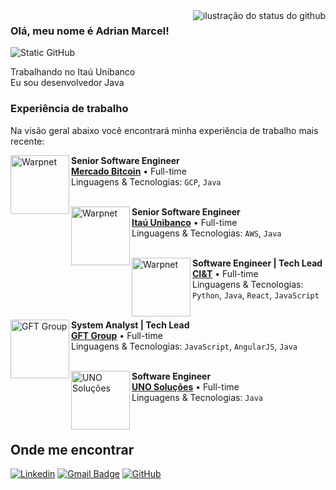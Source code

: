 <img align='right' src="https://github-readme-stats.vercel.app/api?username=adrianmarcel&show_icons=true&title_color=783c00&text_color=af552e&icon_color=783c00&bg_color=f8efd4&cache_seconds=2300" alt="ilustração do status do github">

### Olá, meu nome é Adrian Marcel!

<img src="https://img.shields.io/static/v1?label=Overview&message=ADRIANMARCEL&color=f8efd4&style=for-the-badge&logo=GitHub" alt="Static GitHub">

<p>Trabalhando no Itaú Unibanco<br/> Eu sou desenvolvedor Java</p>

### Experiência de trabalho

Na visão geral abaixo você encontrará minha experiência de trabalho mais recente:

[<img align="left" height="94px" width="94px" alt="Warpnet" src="https://media.licdn.com/dms/image/D4D0BAQH4ngIGQY-bSw/company-logo_100_100/0/1685625876675/mercado_bitcoin_logo?e=1717027200&v=beta&t=MNu8Av1_JveFYAZmfIGZ74H-lOuXa9ztwK_03GULrjg"/>](https://ciandt.com/br/pt-br/home)

**Senior Software Engineer** \
[**Mercado Bitcoin**](https://www.mercadobitcoin.com.br/) • Full-time \
Linguagens & Tecnologias: `GCP`, `Java` \
<br/>

[<img align="left" height="94px" width="94px" alt="Warpnet" src="https://media.licdn.com/dms/image/D4D0BAQEXls5jNlBsDg/company-logo_100_100/0/1701901072197/itau_logo?e=1717027200&v=beta&t=VqE3iUC_hDimk8yOjrpQ3RklbScI6bD6K1kcwlX2qLY"/>](https://ciandt.com/br/pt-br/home)

**Senior Software Engineer** \
[**Itaú Unibanco**](https://www.itau.com.br/) • Full-time \
Linguagens & Tecnologias: `AWS`, `Java` \
<br/>

[<img align="left" height="94px" width="94px" alt="Warpnet" src="https://media.licdn.com/dms/image/D4D0BAQFHpQee1halCA/company-logo_100_100/0/1689081697377/ciandt_logo?e=1717027200&v=beta&t=GsysaIrWVU4Q6g9WaOm6x-PtQk1Ve5J1h9Pyn6xu6l8"/>](https://ciandt.com/br/pt-br/home)

**Software Engineer | Tech Lead** \
[**CI&T**](https://ciandt.com/br/pt-br/home) • Full-time \
Linguagens & Tecnologias: `Python`, `Java`, `React`, `JavaScript`\
<br/>

[<img align="left" height="94px" width="94px" alt="GFT Group" src="https://media.licdn.com/dms/image/C4D0BAQFiyyEUZjtqTg/company-logo_100_100/0/1630489561779/gft_group_logo?e=1717027200&v=beta&t=qrH5iNT2Bx5QJo9T_s8896c7jl-4qGtlHDAdZtx1KH4"/>](https://www.gft.com/br/pt)

**System Analyst | Tech Lead** \
[**GFT Group**](https://www.gft.com/br/pt) • Full-time \
Linguagens & Tecnologias: `JavaScript`, `AngularJS`, `Java`\
<br/>

[<img align="left" height="94px" width="94px" alt="UNO Soluções" src="https://media.licdn.com/dms/image/C4D0BAQHOk22Ii2ug5w/company-logo_100_100/0/1631359242689?e=1717027200&v=beta&t=bdE0lxgspuAoxo5Y_KpvBtIcOdXZcx9dNuGFYCmAyZw"/>](https://nubank.com.br/)

**Software Engineer** \
[**UNO Soluções**](https://www.unosolucoes.com.br/) • Full-time \
Linguagens & Tecnologias: `Java`\
<br/>
<br/>

## Onde me encontrar

[![Linkedin](https://img.shields.io/badge/-adrianmarcel-blue?style=flat-square&logo=Linkedin&logoColor=white&link=https://www.linkedin.com/in/adrianmarcell/)](https://www.linkedin.com/in/adrianmarcell/)
[![Gmail Badge](https://img.shields.io/badge/-adrianmcampos@gmail.com-006bed?style=flat-square&logo=Gmail&logoColor=white&link=mailto:adrianmcampos@gmail.com)](mailto:adrianmcampos@gmail.com)
[![GitHub](https://img.shields.io/github/followers/adrianmarcel?label=follow&style=social)](https://github.com/adrianmarcel)
